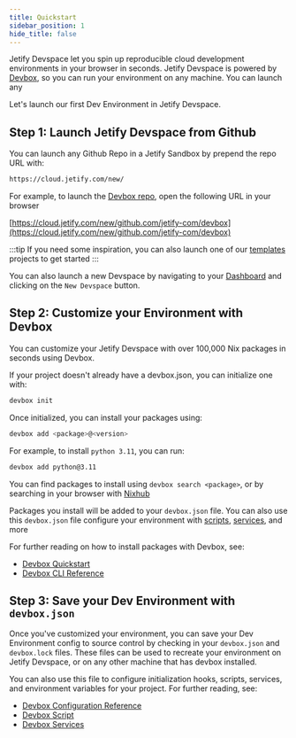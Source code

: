 ```yaml
---
title: Quickstart
sidebar_position: 1
hide_title: false
---
```


Jetify Devspace let you spin up reproducible cloud development environments in your browser in seconds. Jetify Devspace is powered by [Devbox](/devbox), so you can run your environment on any machine. You can launch any

Let's launch our first Dev Environment in Jetify Devspace.

## Step 1: Launch Jetify Devspace from Github

You can launch any Github Repo in a Jetify Sandbox by prepend the repo URL with:

```bash
https://cloud.jetify.com/new/
```

For example, to launch the [Devbox repo](https://github.com/jetify-com/devbox), open the following URL in your browser

  [https://cloud.jetify.com/new/github.com/jetify-com/devbox](https://cloud.jetify.com/new/github.com/jetify-com/devbox)

:::tip
  If you need some inspiration, you can also launch one of our [templates](/docs/devbox/devbox_examples) projects to get started
:::

You can also launch a new Devspace by navigating to your [Dashboard](https://cloud.jetify.com/dashboard) and clicking on the `New Devspace` button.

## Step 2: Customize your Environment with Devbox

You can customize your Jetify Devspace with over 100,000 Nix packages in seconds using Devbox.

If your project doesn't already have a devbox.json, you can initialize one with:

```bash
devbox init
```

Once initialized, you can install your packages using:

```bash
devbox add <package>@<version>
```

For example, to install `python 3.11`, you can run:

```bash
devbox add python@3.11
```

You can find packages to install using `devbox search <package>`, or by searching in your browser with [Nixhub](https://www.nixhub.io)

Packages you install will be added to your `devbox.json` file. You can also use this `devbox.json` file configure your environment with [scripts](/docs/devbox/guides/scripts), [services](/docs/devbox/guides/services), and more

For further reading on how to install packages with Devbox, see:

* [Devbox Quickstart](/docs/devbox/quickstart)
* [Devbox CLI Reference](/docs/devbox/cli_reference/devbox)

## Step 3: Save your Dev Environment with `devbox.json`

Once you've customized your environment, you can save your Dev Environment config to source control by checking in your `devbox.json` and `devbox.lock` files. These files can be used to recreate your environment on Jetify Devspace, or on any other machine that has devbox installed.

You can also use this file to configure initialization hooks, scripts, services, and environment variables for your project. For further reading, see:

* [Devbox Configuration Reference](/docs/devbox/configuration)
* [Devbox Script](/docs/devbox/guides/scripts)
* [Devbox Services](/docs/devbox/guides/services)
